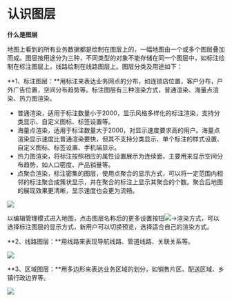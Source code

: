 # 认识图层
**什么是图层**

地图上看到的所有业务数据都是绘制在图层上的，一幅地图由一个或多个图层叠加而成。图层按用途分为三种，不同类型的对象不能存储在同一个图层中，如标注绘制在标注图层上，线路绘制在线路图层上。图层分类及用途如下：

**1、标注图层：**用标注来表达业务网点的分布，如连锁店位置，客户分布，户外广告位置，空间分布趋势等。标注图层有三种渲染方式，普通渲染、海量点渲染、热力图渲染。

- 普通渲染，适用于标注数量小于2000，显示风格多样化的标注渲染，支持分类显示、自定义图标、标签设置等。
- 海量点渲染，适用于标注数量大于2000，对显示速度要求高的用户。海量点渲染显示速度比普通渲染要快，但其不支持分类显示、单个标注的样式设置、自定义图标、标签设置、手机端显示。
- 热力图渲染，将标注按照相应的属性设置展示为连续面，主要用来显示空间分布趋势，如人口密度、产品销量等。
- 点聚合渲染，标注密集的图层，使用点聚合的显示方式，可以将一定范围内相邻的标注聚合成簇状显示，并在聚合的标注上显示其聚合的个数。聚合后地图的展现效果更清晰，显示速度也会更为流畅。

![](http://pic.dituwuyou.com/map%2Fpicture%2Fmark-layer-all.png)

以编辑管理模式进入地图，点击图层名称后的更多设置按钮![](http://pic.dituwuyou.com/map%2Fpicture%2Ficon%2Flayersetting.png)->渲染方式，可以选择标注图层的显示方式，新用户可以切换预览，选择适合自己的渲染方式。

**2、线路图层：**用线路来表现导航线路、管道线路、关联关系等。

![](http://pic.dituwuyou.com/map%2Fpicture%2Fline-layer.png)

**3、区域图层：**用多边形来表达业务区域的划分，如销售片区、配送区域、乡镇行政边界等。

![](http://pic.dituwuyou.com/map%2Fpicture%2Fregion-layer.png)
